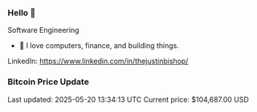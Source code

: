 ### Hello 🤙  

Software Engineering

- 🔭 I love computers, finance, and building things.
  
LinkedIn: https://www.linkedin.com/in/thejustinbishop/  




















































































































































































































































































































### Bitcoin Price Update
Last updated: 2025-05-20 13:34:13 UTC
Current price: $104,687.00 USD
